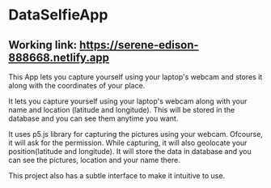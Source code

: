 # DataSelfieApp

## Working link: https://serene-edison-888668.netlify.app

This App lets you capture yourself using your laptop's webcam and stores it along with the coordinates of your place.

It lets you capture yourself using your laptop's webcam along with your name and location (latitude and longitude). This will be stored in the database and you can see them anytime you want.

It uses p5.js library for capturing the pictures using your webcam. Ofcourse, it will ask for the permission. While capturing, it will also geolocate your position(latitude and longitude). It will store the data in database and you can see the pictures, location and your name there.

This project also has a subtle interface to make it intuitive to use.
